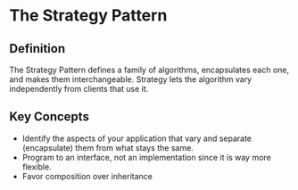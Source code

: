 # The Strategy Pattern

## Definition
The Strategy Pattern defines a family of algorithms, encapsulates each one, and makes them interchangeable. Strategy lets the algorithm vary independently from clients that use it.

## Key Concepts
* Identify the aspects of your application that vary and separate (encapsulate) them from what stays the same.
* Program to an interface, not an implementation since it is way more flexible.
* Favor composition over inheritance